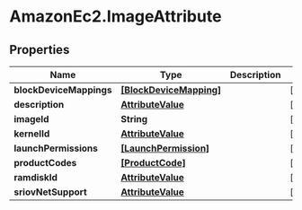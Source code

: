 # AmazonEc2.ImageAttribute

## Properties

Name | Type | Description | Notes
------------ | ------------- | ------------- | -------------
**blockDeviceMappings** | [**[BlockDeviceMapping]**](BlockDeviceMapping.md) |  | [optional] 
**description** | [**AttributeValue**](AttributeValue.md) |  | [optional] 
**imageId** | **String** |  | [optional] 
**kernelId** | [**AttributeValue**](AttributeValue.md) |  | [optional] 
**launchPermissions** | [**[LaunchPermission]**](LaunchPermission.md) |  | [optional] 
**productCodes** | [**[ProductCode]**](ProductCode.md) |  | [optional] 
**ramdiskId** | [**AttributeValue**](AttributeValue.md) |  | [optional] 
**sriovNetSupport** | [**AttributeValue**](AttributeValue.md) |  | [optional] 


